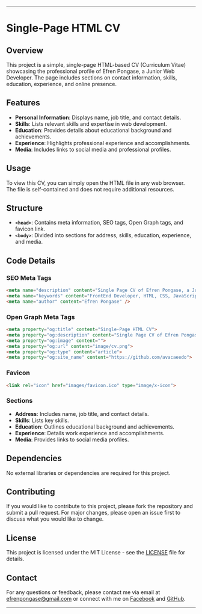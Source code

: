---

# Single-Page HTML CV

## Overview

This project is a simple, single-page HTML-based CV (Curriculum Vitae) showcasing the professional profile of Efren Pongase, a Junior Web Developer. The page includes sections on contact information, skills, education, experience, and online presence.

## Features

- **Personal Information**: Displays name, job title, and contact details.
- **Skills**: Lists relevant skills and expertise in web development.
- **Education**: Provides details about educational background and achievements.
- **Experience**: Highlights professional experience and accomplishments.
- **Media**: Includes links to social media and professional profiles.

## Usage

To view this CV, you can simply open the HTML file in any web browser. The file is self-contained and does not require additional resources.

## Structure

- **`<head>`**: Contains meta information, SEO tags, Open Graph tags, and favicon link.
- **`<body>`**: Divided into sections for address, skills, education, experience, and media.

## Code Details

### SEO Meta Tags

```html
<meta name="description" content="Single Page CV of Efren Pongase, a Junior Web Developer" />
<meta name="keywords" content="FrontEnd Developer, HTML, CSS, JavaScript, Resume, Curriculum Vitae, Web Development" />
<meta name="author" content="Efren Pongase" />
```

### Open Graph Meta Tags

```html
<meta property="og:title" content="Single-Page HTML CV">
<meta property="og:description" content="Single Page CV of Efren Pongase, a Junior Web Developer" />
<meta property="og:image" content="">
<meta property="og:url" content="image/cv.png">
<meta property="og:type" content="article">
<meta property="og:site_name" content="https://github.com/avacaeedo">
```

### Favicon

```html
<link rel="icon" href="images/favicon.ico" type="image/x-icon">
```

### Sections

- **Address**: Includes name, job title, and contact details.
- **Skills**: Lists key skills.
- **Education**: Outlines educational background and achievements.
- **Experience**: Details work experience and accomplishments.
- **Media**: Provides links to social media profiles.

## Dependencies

No external libraries or dependencies are required for this project.

## Contributing

If you would like to contribute to this project, please fork the repository and submit a pull request. For major changes, please open an issue first to discuss what you would like to change.

## License

This project is licensed under the MIT License - see the [LICENSE](LICENSE) file for details.

## Contact

For any questions or feedback, please contact me via email at efrenpongase@gmail.com or connect with me on [Facebook](https://www.facebook.com/tuboa2/) and [GitHub](https://github.com/avacaeedo).

---